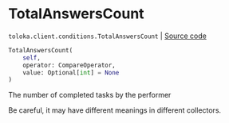 # TotalAnswersCount
`toloka.client.conditions.TotalAnswersCount` | [Source code](https://github.com/Toloka/toloka-kit/blob/v0.1.26/src/client/conditions.py#L287)

```python
TotalAnswersCount(
    self,
    operator: CompareOperator,
    value: Optional[int] = None
)
```

The number of completed tasks by the performer


Be careful, it may have different meanings in different collectors.

